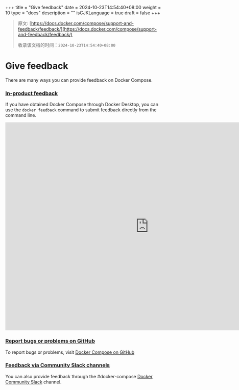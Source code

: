 +++
title = "Give feedback"
date = 2024-10-23T14:54:40+08:00
weight = 10
type = "docs"
description = ""
isCJKLanguage = true
draft = false
+++

> 原文: [https://docs.docker.com/compose/support-and-feedback/feedback/](https://docs.docker.com/compose/support-and-feedback/feedback/)
>
> 收录该文档的时间：`2024-10-23T14:54:40+08:00`

# Give feedback

There are many ways you can provide feedback on Docker Compose.

### [In-product feedback](https://docs.docker.com/compose/support-and-feedback/feedback/#in-product-feedback)

If you have obtained Docker Compose through Docker Desktop, you can use the `docker feedback` command to submit feedback directly from the command line.

<iframe src="https://asciinema.org/a/KkC0fFrhV8nAzvXUGqay06UXx/iframe?" id="asciicast-iframe-KkC0fFrhV8nAzvXUGqay06UXx" name="asciicast-iframe-KkC0fFrhV8nAzvXUGqay06UXx" scrolling="no" allowfullscreen="true" title="Terminal session recording" style="--tw-border-spacing-x: 0; --tw-border-spacing-y: 0; --tw-translate-x: 0; --tw-translate-y: 0; --tw-rotate: 0; --tw-skew-x: 0; --tw-skew-y: 0; --tw-scale-x: 1; --tw-scale-y: 1; --tw-pan-x: ; --tw-pan-y: ; --tw-pinch-zoom: ; --tw-scroll-snap-strictness: proximity; --tw-gradient-from-position: ; --tw-gradient-via-position: ; --tw-gradient-to-position: ; --tw-ordinal: ; --tw-slashed-zero: ; --tw-numeric-figure: ; --tw-numeric-spacing: ; --tw-numeric-fraction: ; --tw-ring-inset: ; --tw-ring-offset-width: 0px; --tw-ring-offset-color: #fff; --tw-ring-color: rgb(59 130 246 / 0.5); --tw-ring-offset-shadow: 0 0 #0000; --tw-ring-shadow: 0 0 #0000; --tw-shadow: 0 0 #0000; --tw-shadow-colored: 0 0 #0000; --tw-blur: ; --tw-brightness: ; --tw-contrast: ; --tw-grayscale: ; --tw-hue-rotate: ; --tw-invert: ; --tw-saturate: ; --tw-sepia: ; --tw-drop-shadow: ; --tw-backdrop-blur: ; --tw-backdrop-brightness: ; --tw-backdrop-contrast: ; --tw-backdrop-grayscale: ; --tw-backdrop-hue-rotate: ; --tw-backdrop-invert: ; --tw-backdrop-opacity: ; --tw-backdrop-saturate: ; --tw-backdrop-sepia: ; --tw-contain-size: ; --tw-contain-layout: ; --tw-contain-paint: ; --tw-contain-style: ; box-sizing: border-box; border: 0px; display: inline-block; vertical-align: middle; overflow: hidden; margin: 0px; width: 895.996px; visibility: visible; height: 652px;"></iframe>

### [Report bugs or problems on GitHub](https://docs.docker.com/compose/support-and-feedback/feedback/#report-bugs-or-problems-on-github)

To report bugs or problems, visit [Docker Compose on GitHub](https://github.com/docker/compose/issues)

### [Feedback via Community Slack channels](https://docs.docker.com/compose/support-and-feedback/feedback/#feedback-via-community-slack-channels)

You can also provide feedback through the #docker-compose [Docker Community Slack](https://dockr.ly/comm-slack) channel.
